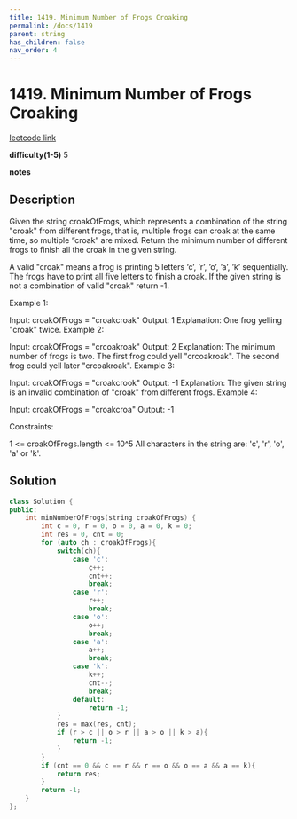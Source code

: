 ```yaml
---
title: 1419. Minimum Number of Frogs Croaking
permalink: /docs/1419
parent: string
has_children: false
nav_order: 4
---
```

# 1419. Minimum Number of Frogs Croaking
[leetcode link](https://leetcode.com/problems/minimum-number-of-frogs-croaking/)

**difficulty(1-5)** 
5

**notes**   


## Description
Given the string croakOfFrogs, which represents a combination of the string "croak" from different frogs, that is, multiple frogs can croak at the same time, so multiple “croak” are mixed. Return the minimum number of different frogs to finish all the croak in the given string.

A valid "croak" means a frog is printing 5 letters ‘c’, ’r’, ’o’, ’a’, ’k’ sequentially. The frogs have to print all five letters to finish a croak. If the given string is not a combination of valid "croak" return -1.

 

Example 1:

Input: croakOfFrogs = "croakcroak"
Output: 1 
Explanation: One frog yelling "croak" twice.
Example 2:

Input: croakOfFrogs = "crcoakroak"
Output: 2 
Explanation: The minimum number of frogs is two. 
The first frog could yell "crcoakroak".
The second frog could yell later "crcoakroak".
Example 3:

Input: croakOfFrogs = "croakcrook"
Output: -1
Explanation: The given string is an invalid combination of "croak" from different frogs.
Example 4:

Input: croakOfFrogs = "croakcroa"
Output: -1
 

Constraints:

1 <= croakOfFrogs.length <= 10^5
All characters in the string are: 'c', 'r', 'o', 'a' or 'k'.

## Solution

```c++
class Solution {
public:
    int minNumberOfFrogs(string croakOfFrogs) {
        int c = 0, r = 0, o = 0, a = 0, k = 0;
        int res = 0, cnt = 0;
        for (auto ch : croakOfFrogs){
            switch(ch){
                case 'c':
                    c++;
                    cnt++;
                    break;
                case 'r':
                    r++;
                    break;
                case 'o':
                    o++;
                    break;
                case 'a':
                    a++;
                    break;
                case 'k':
                    k++;
                    cnt--;
                    break;
                default:
                    return -1;
            }
            res = max(res, cnt);
            if (r > c || o > r || a > o || k > a){
                return -1;
            }
        }
        if (cnt == 0 && c == r && r == o && o == a && a == k){
            return res;
        }
        return -1;
    }
};
```

<!-- 
Default label
{: .label }

Blue label
{: .label .label-blue }

Stable
{: .label .label-green }

New release
{: .label .label-purple }

Coming soon
{: .label .label-yellow }

Deprecated
{: .label .label-red } -->
